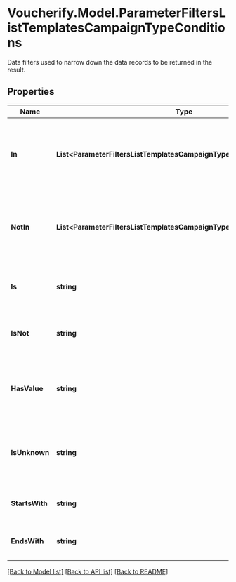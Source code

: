 # Voucherify.Model.ParameterFiltersListTemplatesCampaignTypeConditions
Data filters used to narrow down the data records to be returned in the result.

## Properties

Name | Type | Description | Notes
------------ | ------------- | ------------- | -------------
**In** | **List&lt;ParameterFiltersListTemplatesCampaignTypeConditions.InEnum&gt;** | Array of resource values that should be included in the results (multiple values). | [optional] 
**NotIn** | **List&lt;ParameterFiltersListTemplatesCampaignTypeConditions.NotInEnum&gt;** | Array of resource values that should be included in the results (multiple values). | [optional] 
**Is** | **string** | Value is exactly this value (single value). | [optional] 
**IsNot** | **string** | Results omit this value (single value). | [optional] 
**HasValue** | **string** | Value is NOT null. The value for this parameter is an empty string. | [optional] 
**IsUnknown** | **string** | Value is null. The value for this parameter is an empty string. | [optional] 
**StartsWith** | **string** | Value starts with the specified string. | [optional] 
**EndsWith** | **string** | Value ends with the specified string. | [optional] 

[[Back to Model list]](../../README.md#documentation-for-models) [[Back to API list]](../../README.md#documentation-for-api-endpoints) [[Back to README]](../../README.md)

